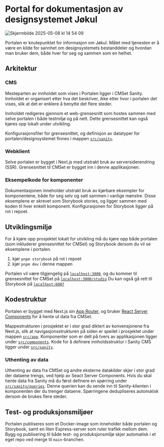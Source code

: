 # Portal for dokumentasjon av designsystemet Jøkul

![Skjermbilde 2025-05-08 kl  14 54 09](https://github.com/user-attachments/assets/47214e8c-049e-4c3c-b123-664603319755)

Portalen er knutepunktet for informasjon om Jøkul. Målet med tjenesten er å være en kilde for sannhet om designsystemets bestanddeler og hvordan man bruker dem, både hver for seg og sammen som en helhet.

## Arkitektur

### CMS 

Mesteparten av innholdet som vises i Portalen ligger i CMSet Sanity. Innholdet er organisert etter hva det beskriver, ikke etter hvor i portalen det vises, slik at det er enklere å benytte det flere steder.

Innholdet redigeres gjennom et web-grensesnitt som hostes sammen med selve portalen i både testmiljø og på nett. Dette grensesnittet kan også kjøres opp lokalt under utvikling.

Konfigurasjonsfiler for grensesnittet, og definisjon av datatyper for portalen/designsystemet finnes i mappen [`src/sanity`](./src/sanity).

### Webklient

Selve portalen er bygget i Next.js med utstrakt bruk av serversiderendring (SSR). Grensesnittet til CMSet er bygget inn i denne applikasjonen.

### Eksempelkode for komponenter

Dokumentasjonen inneholder utstrakt bruk av kjørbare eksempler for komponentene, både for seg selv og satt sammen i vanlige mønstre. Disse eksemplene er skrevet som Storybook stories, og ligger sammen med koden til hver enkelt komponent. Konfigurasjonen for Storybook ligger på rot i repoet.

## Utviklingsmiljø

For å kjøre opp prosjektet lokalt for utvikling må du kjøre opp både portalen (som inkluderer grensesnittet for CMSet) og Storybook dersom du vil se eksemplene i portalen.

1. kjør `pnpm storybook` på rot i repoet
2. kjør `pnpm dev` i denne mappen

Portalen vil være tilgjengelig på [`localhost:3000`](http://localhost:3000), og du kommer til grensesnittet for CMSet på [`localhost:3000/studio`](http://localhost:3000/studio)
Du kan også gå rett til Storybook på [`localhost:6007`](http://localhost:6007)

## Kodestruktur

Portalen er bygget med Next.js sin [App Router](https://nextjs.org/docs/app), og bruker [React Server Components](https://react.dev/reference/rsc/server-components) for å hente ut data fra CMSet.

Mappestrukturen i prosjektet er i stor grad diktert av konvensjonene fra Next.js, slik at navigasjonsstrukturen på siden er speilet i prosjektet under mappen [`src/app`](./src/app). Komponenter som er delt på tvers av applikasjonen ligger under [`src/components`](./src/components). Kode for å definere innholdsstruktur i Sanity CMS ligger under [`src/sanity`](./src/sanity).

### Uthenting av data

Uthenting av data fra CMSet og andre eksterne datakilder skjer i stor grad der dataene trengs, ved hjelp av Seact Server Components.
Hvis du skal hente data fra Sanity må du først definere en spørring under [`src/sanity/queries`](.src/sanity/queries). Denne querien kan du sende inn til Sanity-klienten i komponenten der du trenger dataene. Spørringene dedupliseres automatisk dersom de brukes flere steder.

## Test- og produksjonsmiljøer

Portalen publiseres som et Docker-image som inneholder både portalen og Storybook, samt en liten Express-server som ruter trafikk mellom dem.
Bygg og publisering til både test- og produksjonsmiljø skjer automatisk i et eget repo ved merge til `main`-branchen.

